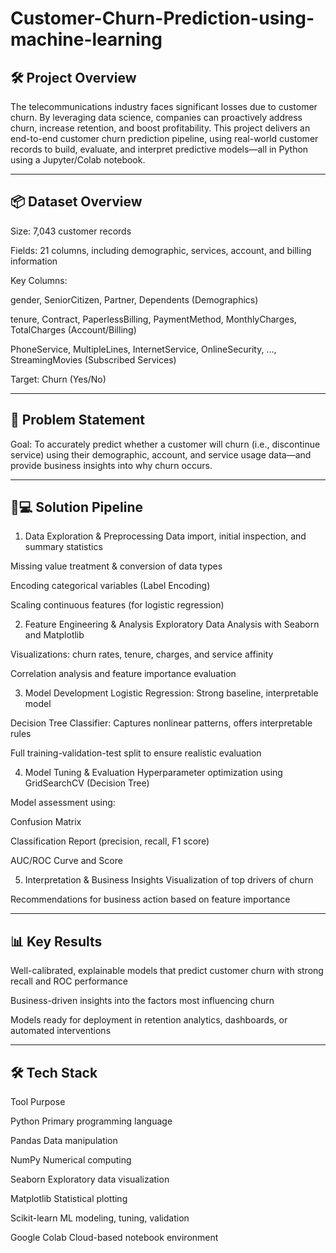 # Customer-Churn-Prediction-using-machine-learning
## 🛠️ Project Overview

The telecommunications industry faces significant losses due to customer churn. By leveraging data science, companies can proactively address churn, increase retention, and boost profitability.
This project delivers an end-to-end customer churn prediction pipeline, using real-world customer records to build, evaluate, and interpret predictive models—all in Python using a Jupyter/Colab notebook.

---

## 📦 Dataset Overview

Size: 7,043 customer records

Fields: 21 columns, including demographic, services, account, and billing information

Key Columns:

gender, SeniorCitizen, Partner, Dependents (Demographics)

tenure, Contract, PaperlessBilling, PaymentMethod, MonthlyCharges, TotalCharges (Account/Billing)

PhoneService, MultipleLines, InternetService, OnlineSecurity, ..., StreamingMovies (Subscribed Services)

Target: Churn (Yes/No)

---

## 🚦 Problem Statement

Goal:
To accurately predict whether a customer will churn (i.e., discontinue service) using their demographic, account, and service usage data—and provide business insights into why churn occurs.

---

## 🧑💻 Solution Pipeline

1. Data Exploration & Preprocessing
Data import, initial inspection, and summary statistics

Missing value treatment & conversion of data types

Encoding categorical variables (Label Encoding)

Scaling continuous features (for logistic regression)

2. Feature Engineering & Analysis
Exploratory Data Analysis with Seaborn and Matplotlib

Visualizations: churn rates, tenure, charges, and service affinity

Correlation analysis and feature importance evaluation

3. Model Development
Logistic Regression: Strong baseline, interpretable model

Decision Tree Classifier: Captures nonlinear patterns, offers interpretable rules

Full training-validation-test split to ensure realistic evaluation

4. Model Tuning & Evaluation
Hyperparameter optimization using GridSearchCV (Decision Tree)

Model assessment using:

Confusion Matrix

Classification Report (precision, recall, F1 score)

AUC/ROC Curve and Score

5. Interpretation & Business Insights
Visualization of top drivers of churn

Recommendations for business action based on feature importance

---

## 📊 Key Results

Well-calibrated, explainable models that predict customer churn with strong recall and ROC performance

Business-driven insights into the factors most influencing churn

Models ready for deployment in retention analytics, dashboards, or automated interventions

---

## 🛠️ Tech Stack

Tool	Purpose

Python	Primary programming language

Pandas	Data manipulation

NumPy	Numerical computing

Seaborn	Exploratory data visualization

Matplotlib	Statistical plotting

Scikit-learn	ML modeling, tuning, validation

Google Colab	Cloud-based notebook environment



